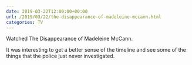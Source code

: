 ```yaml
---
date: 2019-03-22T12:00:00+00:00
url: /2019/03/22/the-disappearance-of-madeleine-mccann.html
categories: TV
---
```

Watched The Disappearance of Madeleine McCann.

It was interesting to get a better sense of the timeline and see some of the things that the police just never investigated.


